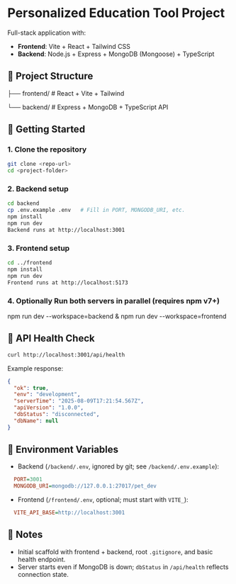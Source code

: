 # **P**ersonalized **E**ducation **T**ool Project

Full-stack application with:

- **Frontend**: Vite + React + Tailwind CSS
- **Backend**: Node.js + Express + MongoDB (Mongoose) + TypeScript

## 📂 Project Structure

├── frontend/       # React + Vite + Tailwind

└── backend/        # Express + MongoDB + TypeScript API

## 🚀 Getting Started

### 1. Clone the repository

```bash
git clone <repo-url>
cd <project-folder>
```

### 2. Backend setup

```bash
cd backend
cp .env.example .env   # Fill in PORT, MONGODB_URI, etc.
npm install
npm run dev
Backend runs at http://localhost:3001
```

### 3. Frontend setup

```bash
cd ../frontend
npm install
npm run dev
Frontend runs at http://localhost:5173
```

### 4. Optionally Run both servers in parallel (requires npm v7+)

npm run dev --workspace=backend & npm run dev --workspace=frontend

## 📡 API Health Check

```bash
curl http://localhost:3001/api/health
```

Example response:

```json
{
  "ok": true,
  "env": "development",
  "serverTime": "2025-08-09T17:21:54.567Z",
  "apiVersion": "1.0.0",
  "dbStatus": "disconnected",
  "dbName": null
}
```

## 🔐 Environment Variables

- Backend (`/backend/.env`, ignored by git; see `/backend/.env.example`):

```ini
  PORT=3001
  MONGODB_URI=mongodb://127.0.0.1:27017/pet_dev
```

- Frontend (`/frontend/.env`, optional; must start with `VITE_`):

```ini
  VITE_API_BASE=http://localhost:3001
```

## 📝 Notes

- Initial scaffold with frontend + backend, root `.gitignore`, and basic health endpoint.
- Server starts even if MongoDB is down; `dbStatus` in `/api/health` reflects connection state.
